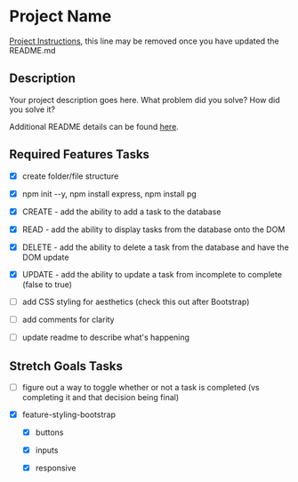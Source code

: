 # Project Name

[Project Instructions](./INSTRUCTIONS.md), this line may be removed once you have updated the README.md

## Description

Your project description goes here. What problem did you solve? How did you solve it?

Additional README details can be found [here](https://github.com/PrimeAcademy/readme-template/blob/master/README.md).


## Required Features Tasks
- [x] create folder/file structure
- [x] npm init --y, npm install express, npm install pg
- [x] CREATE - add the ability to add a task to the database
- [x] READ - add the ability to display tasks from the database onto the DOM
- [x] DELETE - add the ability to delete a task from the database and have the DOM update
- [x] UPDATE - add the ability to update a task from incomplete to complete (false to true)
- [ ] add CSS styling for aesthetics (check this out after Bootstrap)

- [ ] add comments for clarity
- [ ] update readme to describe what's happening


## Stretch Goals Tasks
- [ ] figure out a way to toggle whether or not a task is completed (vs completing it and that decision being final)

- [x] feature-styling-bootstrap
  - [x] buttons
  - [x] inputs
  - [x] responsive
  